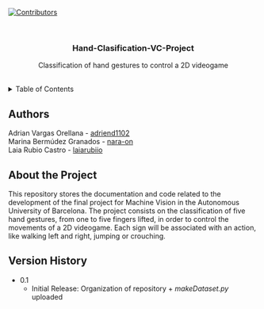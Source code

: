 [![Contributors][contributors-shield]][contributors-url]

<br />
<div align="center">
  <h3 align="center">Hand-Clasification-VC-Project</h3>
  <p align="center">
    Classification of hand gestures to control a 2D videogame
    <br />
    <br />
</div>

<details>
  <summary>Table of Contents</summary>
  <br/>
    <li>
      <a href="#authors">Authors</a>
    </li>
    <li>
      <a href="#about-the-project">About The Project</a>
    </li>
    <li>
      <a href="#version-history">Version History</a>
    </li>
</details>


## Authors
Adrian Vargas Orellana - <a href="https://github.com/adriend1102">adriend1102</a> <br />
Marina Bermúdez Granados - <a href="https://github.com/nara-on">nara-on</a> <br />
Laia Rubio Castro - <a href="https://github.com/laiarubiio">laiarubiio</a> <br />


## About the Project

 This repository stores the documentation and code related to the development of the final project for Machine Vision in the Autonomous University of Barcelona. 
 The project consists on the classification of five hand gestures, from one to five fingers lifted, in order to control the movements of a 2D videogame. 
 Each sign will be associated with an action, like walking left and right, jumping or crouching.


## Version History
* 0.1
    * Initial Release: Organization of repository + <i>makeDataset.py</i> uploaded
 

[contributors-shield]: https://img.shields.io/github/contributors/othneildrew/Best-README-Template.svg?style=for-the-badge
[contributors-url]: https://github.com/adriend1102/Hand-Clasification-VC-Project/graphs/contributors
